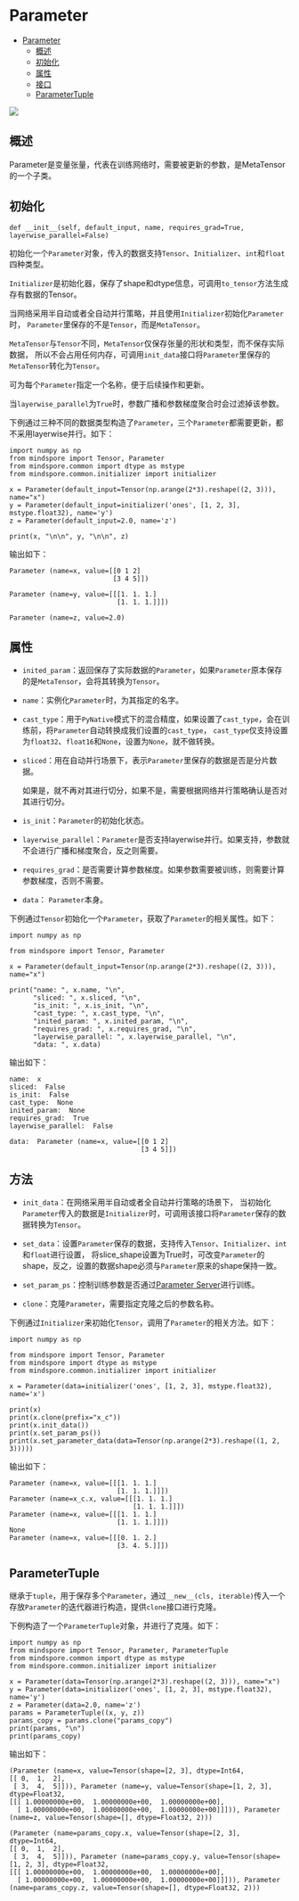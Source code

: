 # Parameter

<!-- TOC -->

- [Parameter](#parameter)
    - [概述](#概述)
    - [初始化](#初始化)
    - [属性](#属性)
    - [接口](#方法)
    - [ParameterTuple](#parametertuple)
    
    

<!-- /TOC -->

<a href="https://gitee.com/mindspore/docs/blob/master/api/source_zh_cn/programming_guide/Parameter.md" target="_blank"><img src="../_static/logo_source.png"></a>

## 概述

Parameter是变量张量，代表在训练网络时，需要被更新的参数，是MetaTensor的一个子类。

## 初始化
```
def __init__(self, default_input, name, requires_grad=True, layerwise_parallel=False)
```
初始化一个`Parameter`对象，传入的数据支持`Tensor`、`Initializer`、`int`和`float`四种类型。

`Initializer`是初始化器，保存了shape和dtype信息，可调用`to_tensor`方法生成存有数据的Tensor。

当网络采用半自动或者全自动并行策略，并且使用`Initializer`初始化`Parameter`时，
`Parameter`里保存的不是`Tensor`，而是`MetaTensor`。

`MetaTensor`与`Tensor`不同，`MetaTensor`仅保存张量的形状和类型，而不保存实际数据，
所以不会占用任何内存，可调用`init_data`接口将`Parameter`里保存的`MetaTensor`转化为`Tensor`。

可为每个`Parameter`指定一个名称，便于后续操作和更新。

当`layerwise_parallel`为`True`时，参数广播和参数梯度聚合时会过滤掉该参数。

下例通过三种不同的数据类型构造了`Parameter`，三个`Parameter`都需要更新，都不采用layerwise并行。如下：
```
import numpy as np
from mindspore import Tensor, Parameter
from mindspore.common import dtype as mstype
from mindspore.common.initializer import initializer

x = Parameter(default_input=Tensor(np.arange(2*3).reshape((2, 3))), name="x")
y = Parameter(default_input=initializer('ones', [1, 2, 3], mstype.float32), name='y')
z = Parameter(default_input=2.0, name='z')

print(x, "\n\n", y, "\n\n", z)
```

输出如下：

```
Parameter (name=x, value=[[0 1 2]
                          [3 4 5]]) 

Parameter (name=y, value=[[[1. 1. 1.]
                           [1. 1. 1.]]]) 

Parameter (name=z, value=2.0)
```

## 属性
- `inited_param`：返回保存了实际数据的`Parameter`，如果`Parameter`原本保存的是`MetaTensor`，会将其转换为`Tensor`。

- `name`：实例化`Parameter`时，为其指定的名字。

- `cast_type`：用于`PyNative`模式下的混合精度，如果设置了`cast_type`，会在训练前，将`Parameter`自动转换成我们设置的`cast_type`，
  `cast_type`仅支持设置为`float32`、`float16`和`None`，设置为`None`，就不做转换。

- `sliced`：用在自动并行场景下，表示`Parameter`里保存的数据是否是分片数据。

  如果是，就不再对其进行切分，如果不是，需要根据网络并行策略确认是否对其进行切分。

- `is_init`：`Parameter`的初始化状态。

- `layerwise_parallel`：`Parameter`是否支持layerwise并行。如果支持，参数就不会进行广播和梯度聚合，反之则需要。

- `requires_grad`：是否需要计算参数梯度。如果参数需要被训练，则需要计算参数梯度，否则不需要。

- `data`： `Parameter`本身。

下例通过`Tensor`初始化一个`Parameter`，获取了`Parameter`的相关属性。如下：

```
import numpy as np

from mindspore import Tensor, Parameter

x = Parameter(default_input=Tensor(np.arange(2*3).reshape((2, 3))), name="x")

print("name: ", x.name, "\n",
      "sliced: ", x.sliced, "\n",
      "is_init: ", x.is_init, "\n",
      "cast_type: ", x.cast_type, "\n",
      "inited_param: ", x.inited_param, "\n",
      "requires_grad: ", x.requires_grad, "\n",
      "layerwise_parallel: ", x.layerwise_parallel, "\n",
      "data: ", x.data)
```

输出如下：

```
name:  x
sliced:  False
is_init:  False
cast_type:  None
inited_param:  None
requires_grad:  True
layerwise_parallel:  False

data:  Parameter (name=x, value=[[0 1 2]
                                 [3 4 5]]) 
```

## 方法
- `init_data`：在网络采用半自动或者全自动并行策略的场景下，
  当初始化`Parameter`传入的数据是`Initializer`时，可调用该接口将`Parameter`保存的数据转换为`Tensor`。

- `set_data`：设置`Parameter`保存的数据，支持传入`Tensor`、`Initializer`、`int`和`float`进行设置，
  将slice_shape设置为True时，可改变`Parameter`的shape，反之，设置的数据shape必须与`Parameter`原来的shape保持一致。

- `set_param_ps`：控制训练参数是否通过[Parameter Server](https://gitee.com/mindspore/docs/blob/master/tutorials/source_zh_cn/advanced_use/parameter_server_training.md)进行训练。

- `clone`：克隆`Parameter`，需要指定克隆之后的参数名称。

下例通过`Initializer`来初始化`Tensor`，调用了`Parameter`的相关方法。如下：

```
import numpy as np

from mindspore import Tensor, Parameter
from mindspore import dtype as mstype
from mindspore.common.initializer import initializer

x = Parameter(data=initializer('ones', [1, 2, 3], mstype.float32), name='x')

print(x)
print(x.clone(prefix="x_c"))
print(x.init_data())
print(x.set_param_ps())
print(x.set_parameter_data(data=Tensor(np.arange(2*3).reshape((1, 2, 3)))))
```

输出如下：

```
Parameter (name=x, value=[[[1. 1. 1.]
                           [1. 1. 1.]]])
Parameter (name=x_c.x, value=[[[1. 1. 1.]
                               [1. 1. 1.]]])
Parameter (name=x, value=[[[1. 1. 1.]
                           [1. 1. 1.]]])
None
Parameter (name=x, value=[[[0. 1. 2.]
                           [3. 4. 5.]]])
```

## ParameterTuple
继承于`tuple`，用于保存多个`Parameter`，通过`__new__(cls, iterable)`传入一个存放`Parameter`的迭代器进行构造，提供`clone`接口进行克隆。

下例构造了一个`ParameterTuple`对象，并进行了克隆。如下：

```
import numpy as np
from mindspore import Tensor, Parameter, ParameterTuple
from mindspore.common import dtype as mstype
from mindspore.common.initializer import initializer

x = Parameter(data=Tensor(np.arange(2*3).reshape((2, 3))), name="x")
y = Parameter(data=initializer('ones', [1, 2, 3], mstype.float32), name='y')
z = Parameter(data=2.0, name='z')
params = ParameterTuple((x, y, z))
params_copy = params.clone("params_copy")
print(params, "\n")
print(params_copy)
```

输出如下：

```
(Parameter (name=x, value=Tensor(shape=[2, 3], dtype=Int64,
[[ 0,  1,  2],
 [ 3,  4,  5]])), Parameter (name=y, value=Tensor(shape=[1, 2, 3], dtype=Float32,
[[[ 1.00000000e+00,  1.00000000e+00,  1.00000000e+00],
  [ 1.00000000e+00,  1.00000000e+00,  1.00000000e+00]]])), Parameter (name=z, value=Tensor(shape=[], dtype=Float32, 2))) 

(Parameter (name=params_copy.x, value=Tensor(shape=[2, 3], dtype=Int64,
[[ 0,  1,  2],
 [ 3,  4,  5]])), Parameter (name=params_copy.y, value=Tensor(shape=[1, 2, 3], dtype=Float32,
[[[ 1.00000000e+00,  1.00000000e+00,  1.00000000e+00],
  [ 1.00000000e+00,  1.00000000e+00,  1.00000000e+00]]])), Parameter (name=params_copy.z, value=Tensor(shape=[], dtype=Float32, 2)))
```
